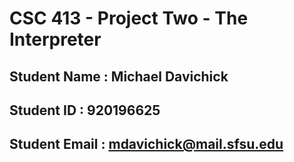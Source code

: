 # CSC 413 - Project Two - The Interpreter

## Student Name  : Michael Davichick

## Student ID    : 920196625

## Student Email : mdavichick@mail.sfsu.edu
